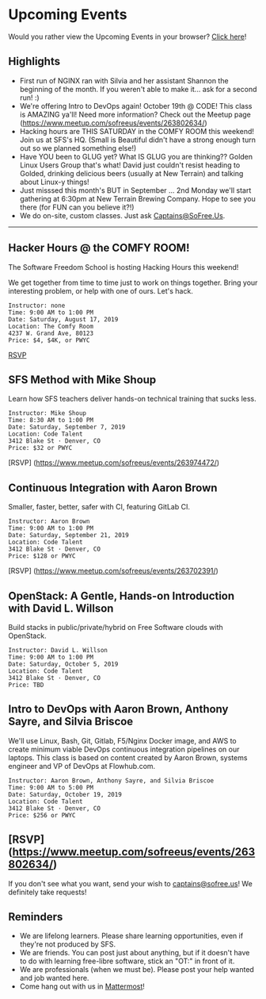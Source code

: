 # Upcoming Events

Would you rather view the Upcoming Events in your browser? [Click here](https://gitlab.com/sofreeus/sofreeus/blob/master/upcoming-events.md)!


## Highlights
- First run of NGINX ran with Silvia and her assistant Shannon the beginning of the month.  If you weren't able to make it... ask for a second run! :)
- We're offering Intro to DevOps again! October 19th @ CODE!  This class is AMAZING ya'll!  Need more information?  Check out the Meetup page (https://www.meetup.com/sofreeus/events/263802634/)
- Hacking hours are THIS SATURDAY in the COMFY ROOM this weekend!  Join us at SFS's HQ.  (Small is Beautiful didn't have a strong enough turn out so we planned something else!)
- Have YOU been to GLUG yet?  What IS GLUG you are thinking??  Golden Linux Users Group that's what!  David just couldn't resist heading to Golded, drinking delicious beers (usually at New Terrain) and talking about Linux-y things!  
- Just misssed this month's BUT in September ... 2nd Monday we'll start gathering at 6:30pm at New Terrain Brewing Company.  Hope to see you there (for FUN can you believe it?!)
- We do on-site, custom classes. Just ask Captains@SoFree.Us.

---

## Hacker Hours @ the COMFY ROOM! 
The Software Freedom School is hosting Hacking Hours this weekend!

We get together from time to time just to work on things together. Bring your interesting problem, or help with one of ours. Let's hack.

    Instructor: none
    Time: 9:00 AM to 1:00 PM
    Date: Saturday, August 17, 2019
    Location: The Comfy Room
    4237 W. Grand Ave, 80123
    Price: $4, $4K, or PWYC

[RSVP](https://www.meetup.com/sofreeus/events/263969040/)

## SFS Method with Mike Shoup

Learn how SFS teachers deliver hands-on technical training that sucks less.

    Instructor: Mike Shoup
    Time: 8:30 AM to 1:00 PM
    Date: Saturday, September 7, 2019
    Location: Code Talent
    3412 Blake St · Denver, CO
    Price: $32 or PWYC
    
[RSVP] (https://www.meetup.com/sofreeus/events/263974472/)

## Continuous Integration with Aaron Brown

Smaller, faster, better, safer with CI, featuring GitLab CI.

    Instructor: Aaron Brown
    Time: 9:00 AM to 1:00 PM
    Date: Saturday, September 21, 2019
    Location: Code Talent
    3412 Blake St · Denver, CO
    Price: $128 or PWYC
    
[RSVP] (https://www.meetup.com/sofreeus/events/263702391/)


## OpenStack: A Gentle, Hands-on Introduction with David L. Willson

Build stacks in public/private/hybrid on Free Software clouds with OpenStack.

    Instructor: David L. Willson
    Time: 9:00 AM to 1:00 PM
    Date: Saturday, October 5, 2019
    Location: Code Talent
    3412 Blake St · Denver, CO
    Price: TBD

## Intro to DevOps with Aaron Brown, Anthony Sayre, and Silvia Briscoe

We'll use Linux, Bash, Git, Gitlab, F5/Nginx Docker image, and AWS to create minimum viable DevOps continuous integration pipelines on our laptops. 
This class is based on content created by Aaron Brown, systems engineer and VP of DevOps at Flowhub.com.

    Instructor: Aaron Brown, Anthony Sayre, and Silvia Briscoe
    Time: 9:00 AM to 5:00 PM
    Date: Saturday, October 19, 2019
    Location: Code Talent
    3412 Blake St · Denver, CO
    Price: $256 or PWYC

[RSVP] (https://www.meetup.com/sofreeus/events/263802634/)
---

If you don't see what you want, send your wish to captains@sofree.us! We definitely take requests!

## Reminders

* We are lifelong learners. Please share learning opportunities, even if they're not produced by SFS.
* We are friends. You can post just about anything, but if it doesn't have to do with learning free-libre software, stick an "OT:" in front of it.
* We are professionals (when we must be). Please post your help wanted and job wanted here.
* Come hang out with us in [Mattermost](https://mm.sofree.us/sfs-team/channels/town-square)!
